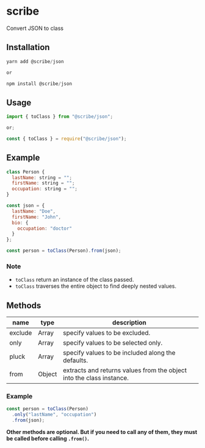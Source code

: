 # scribe

Convert JSON to class

## Installation

```javascript
yarn add @scribe/json

or

npm install @scribe/json
```

## Usage

```javascript
import { toClass } from "@scribe/json";

or;

const { toClass } = require("@scribe/json");
```

## Example

```javascript
class Person {
  lastName: string = "";
  firstName: string = "";
  occupation: string = "";
}

const json = {
  lastName: "Doe",
  firstName: "John",
  bio: {
    occupation: "doctor"
  }
};

const person = toClass(Person).from(json);
```

### Note

- `toClass` return an instance of the class passed.
- `toClass` traverses the entire object to find deeply nested values.

## Methods

| name    | type   | description                                                          |
| ------- | ------ | -------------------------------------------------------------------- |
| exclude | Array  | specify values to be excluded.                                       |
| only    | Array  | specify values to be selected only.                                  |
| pluck   | Array  | specify values to be included along the defaults.                    |
| from    | Object | extracts and returns values from the object into the class instance. |

### Example

```javascript
const person = toClass(Person)
  .only("lastName", "occupation")
  .from(json);
```

**Other methods are optional. But if you need to call any of them, they must be called before calling `.from()`.**
